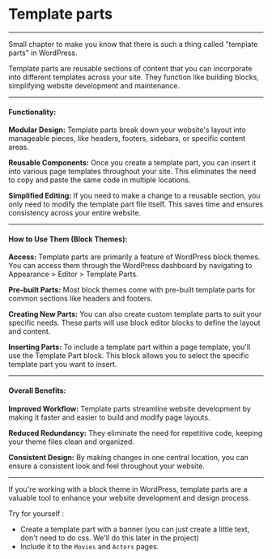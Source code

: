 # Template parts

---

Small chapter to make you know that there is such a thing called "template parts" in WordPress.

Template parts are reusable sections of content that you can incorporate into different templates across your site. They function like building blocks, simplifying website development and maintenance.

---

#### Functionality:

**Modular Design:** Template parts break down your website's layout into manageable pieces, like headers, footers, sidebars, or specific content areas.

**Reusable Components:** Once you create a template part, you can insert it into various page templates throughout your site. This eliminates the need to copy and paste the same code in multiple locations.

**Simplified Editing:** If you need to make a change to a reusable section, you only need to modify the template part file itself. This saves time and ensures consistency across your entire website.

---

#### How to Use Them (Block Themes):

**Access:** Template parts are primarily a feature of WordPress block themes. You can access them through the WordPress dashboard by navigating to Appearance > Editor > Template Parts.

**Pre-built Parts:** Most block themes come with pre-built template parts for common sections like headers and footers.

**Creating New Parts:** You can also create custom template parts to suit your specific needs. These parts will use block editor blocks to define the layout and content.

**Inserting Parts:** To include a template part within a page template, you'll use the Template Part block. This block allows you to select the specific template part you want to insert.

---

#### Overall Benefits:

**Improved Workflow:** Template parts streamline website development by making it faster and easier to build and modify page layouts.

**Reduced Redundancy:** They eliminate the need for repetitive code, keeping your theme files clean and organized.

**Consistent Design:** By making changes in one central location, you can ensure a consistent look and feel throughout your website.

---

If you're working with a block theme in WordPress, template parts are a valuable tool to enhance your website development and design process.

Try for yourself :

- Create a template part with a banner (you can just create a little text, don't need to do css. We'll do this later in the project)
- Include it to the `Movies` and `Actors` pages.
